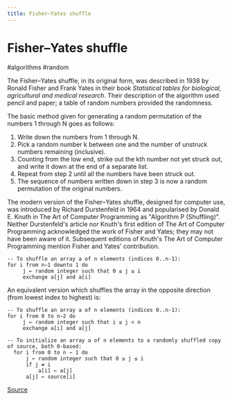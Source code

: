 ```yaml
---
title: Fisher–Yates shuffle
---
```


# Fisher–Yates shuffle

#algorithms #random

The Fisher–Yates shuffle, in its original form, was described in 1938 by Ronald Fisher and Frank Yates in their book *Statistical tables for biological, agricultural and medical research*. Their description of the algorithm used pencil and paper; a table of random numbers provided the randomness.

The basic method given for generating a random permutation of the numbers 1 through N goes as follows:

1. Write down the numbers from 1 through N.
2. Pick a random number k between one and the number of unstruck numbers remaining (inclusive).
3. Counting from the low end, strike out the kth number not yet struck out, and write it down at the end of a separate list.
4. Repeat from step 2 until all the numbers have been struck out.
5. The sequence of numbers written down in step 3 is now a random permutation of the original numbers.

The modern version of the Fisher–Yates shuffle, designed for computer use, was introduced by Richard Durstenfeld in 1964 and popularised by Donald E. Knuth in The Art of Computer Programming as "Algorithm P (Shuffling)". Neither Durstenfeld's article nor Knuth's first edition of The Art of Computer Programming acknowledged the work of Fisher and Yates; they may not have been aware of it. Subsequent editions of Knuth's The Art of Computer Programming mention Fisher and Yates' contribution.

```pseudo
-- To shuffle an array a of n elements (indices 0..n-1):
for i from n−1 downto 1 do
     j ← random integer such that 0 ≤ j ≤ i
     exchange a[j] and a[i]
```

An equivalent version which shuffles the array in the opposite direction (from lowest index to highest) is:

```pseudo
-- To shuffle an array a of n elements (indices 0..n-1):
for i from 0 to n−2 do
     j ← random integer such that i ≤ j < n
     exchange a[i] and a[j]
```

```pseudo
-- To initialize an array a of n elements to a randomly shuffled copy of source, both 0-based:
  for i from 0 to n − 1 do
      j ← random integer such that 0 ≤ j ≤ i
      if j ≠ i
          a[i] ← a[j]
      a[j] ← source[i]
```

[Source](https://en.wikipedia.org/wiki/Fisher–Yates_shuffle)
